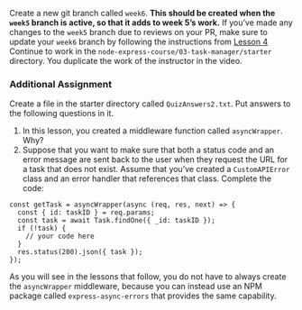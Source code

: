 Create a new git branch called `week6`. **This should be created when the `week5` branch is active, so that it adds to week 5’s work.** If you’ve made any changes to the `week5` branch due to reviews on your PR, make sure to update your `week6` branch by following the instructions from [Lesson 4](./ctd-node-lesson-4.md) Continue to work in the `node-express-course/03-task-manager/starter` directory. You duplicate the work of the instructor in the video.

### Additional Assignment

Create a file in the starter directory called `QuizAnswers2.txt`. Put answers to the following questions in it.

1. In this lesson, you created a middleware function called `asyncWrapper`. Why?
2. Suppose that you want to make sure that both a status code and an error message are sent back to the user when they request the URL for a task that does not exist. Assume that you’ve created a `CustomAPIError` class and an error handler that references that class. Complete the code:  
```  
const getTask = asyncWrapper(async (req, res, next) => {  
  const { id: taskID } = req.params;  
  const task = await Task.findOne({ _id: taskID });  
  if (!task) {  
    // your code here  
  }  
  res.status(200).json({ task });  
});  
```

As you will see in the lessons that follow, you do not have to always create the `asyncWrapper` middleware, because you can instead use an NPM package called `express-async-errors` that provides the same capability.